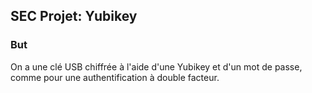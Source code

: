 ## SEC Projet: Yubikey

### But

On a une clé USB chiffrée à l'aide d'une Yubikey et d'un mot de passe, comme pour une authentification à double facteur. 



